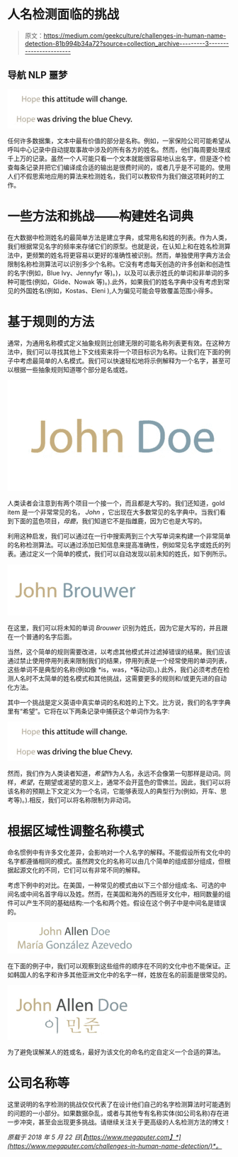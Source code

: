 # 人名检测面临的挑战

> 原文：<https://medium.com/geekculture/challenges-in-human-name-detection-81b994b34a72?source=collection_archive---------3----------------------->

## 导航 NLP 噩梦

![](img/6c53952fd34fb1ced9850e8f6891e921.png)

任何许多数据集，文本中最有价值的部分是名称。例如，一家保险公司可能希望从呼叫中心记录中自动提取事故中涉及的所有各方的姓名。然而，他们每周要处理成千上万的记录。虽然一个人可能只看一个文本就能很容易地认出名字，但是逐个检查每条记录并把它们编译成合适的输出是很费时间的，或者几乎是不可能的。使用人们不假思索地应用的算法来检测姓名，我们可以教软件为我们做这项耗时的工作。

# 一些方法和挑战——构建姓名词典

在大数据中检测姓名的最简单方法是建立字典，或常用名和姓的列表。作为人类，我们根据常见名字的频率来存储它们的原型。也就是说，在认知上和在姓名检测算法中，更频繁的姓名将更容易以更好的准确性被识别。然而，单独使用字典方法会限制名称检测算法可以识别多少个名称。它没有考虑每天创造的许多创新和创造性的名字(例如，Blue Ivy、Jennyfyr 等)。)，以及可以表示姓氏的单词和非单词的多种可能性(例如，Glide、Nowak 等)。).此外，如果我们的姓名字典中没有考虑到常见的外国姓名(例如，Kostas、Eleni ),人为偏见可能会导致覆盖范围小得多。

# 基于规则的方法

通常，为通用名称模式定义抽象规则比创建无限的可能名称列表更有效。在这种方法中，我们可以寻找其他上下文线索来将一个项目标识为名称。让我们在下面的例子中考虑最简单的人名模式。我们可以快速轻松地将示例解释为一个名字，甚至可以根据一些抽象规则知道哪个部分是名或姓。

![](img/b5715de780307f1a4720cbb1138b656b.png)

人类读者会注意到有两个项目一个接一个，而且都是大写的。我们还知道，gold item 是一个非常常见的名， *John* ，它出现在大多数常见的名字典中。当我们看到下面的蓝色项目，*母鹿*，我们知道它不是指雌鹿，因为它也是大写的。

利用这种启发，我们可以通过在一行中搜索两到三个大写单词来构建一个非常简单的名称检测算法。可以通过添加已知信息来提高准确性，例如常见名字或姓氏的列表。通过定义一个简单的模式，我们可以自动发现以前未知的姓氏，如下例所示。

![](img/be3aaaa829bd4bc416c58e4cc583af87.png)

在这里，我们可以将未知的单词 *Brouwer* 识别为姓氏，因为它是大写的，并且跟在一个普通的名字后面。

当然，这个简单的规则需要改进，以考虑其他模式并过滤掉错误的结果。我们应该通过禁止使用停用列表来限制我们的结果，停用列表是一个经常使用的单词列表，这些单词不是典型的名称(例如像 *is，was，*等动词)。).此外，我们必须考虑在检测人名时不太简单的姓名模式和其他挑战，这需要更多的规则和/或更先进的自动化方法。

其中一个挑战是定义英语中真实单词的名和姓的上下文。比方说，我们的名字字典里有“希望”。它将在以下两条记录中捕获这个单词作为名字:

![](img/6c53952fd34fb1ced9850e8f6891e921.png)

然而，我们作为人类读者知道，*希望*作为人名，永远不会像第一句那样是动词。同样，*希望*，在期望或渴望的意义上，通常不会开蓝色的雪佛兰。因此，我们可以将该名称的预期上下文定义为一个名词，它能够表现人的典型行为(例如，开车、思考等)。).相反，我们可以将名称限制为非动词。

# 根据区域性调整名称模式

命名惯例中有许多文化差异，会影响对一个人名字的解释。不能假设所有文化中的名字都遵循相同的模式。虽然跨文化的名称可以由几个简单的组成部分组成，但根据起源文化的不同，它们可以有非常不同的解释。

考虑下例中的对比。在美国，一种常见的模式由以下三个部分组成:名、可选的中间名或中间名首字母以及姓。然而，在美国和海外的西班牙文化中，相同数量的组件可以产生不同的基础结构:一个名和两个姓。假设在这个例子中是中间名是错误的。

![](img/898d8161f8a94636d0f303d5d003bde9.png)

在下面的例子中，我们可以观察到这些组件的顺序在不同的文化中也不能保证。正如韩国人的名字和许多其他亚洲文化中的名字一样，姓放在名的前面是很常见的。

![](img/87307fcb5c7a4d916bdd01a6da266a96.png)

为了避免误解某人的姓或名，最好为该文化的命名约定自定义一个合适的算法。

# 公司名称等

这里说明的名字检测的挑战仅仅代表了在设计他们自己的名字检测算法时可能遇到的问题的一小部分。如果数据杂乱，或者与其他专有名称实体(如公司名称)存在进一步冲突，甚至会出现更多挑战。请继续关注关于更高级的人名检测方法的博文！

*原载于 2018 年 5 月 22 日*[*【https://www.megaputer.com】*](https://www.megaputer.com/challenges-in-human-name-detection/)*。*